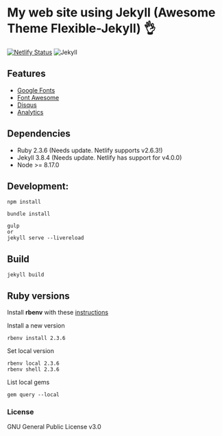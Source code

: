 # My web site using Jekyll (Awesome Theme Flexible-Jekyll) :ok_hand:

[![Netlify Status](https://api.netlify.com/api/v1/badges/c479460d-78d1-4329-93c6-f34c156a0ebc/deploy-status)](https://app.netlify.com/sites/evertoncastro/deploys)
![Jekyll](https://github.com/evertoncastro/evertoncastro.com/workflows/Jekyll/badge.svg)

## Features

- [Google Fonts](https://fonts.google.com/)
- [Font Awesome](http://fontawesome.io/)
- [Disqus](https://disqus.com/)
- [Analytics](https://analytics.google.com/analytics/web/)

## Dependencies

- Ruby 2.3.6 (Needs update. Netlify supports v2.6.3!)
- Jekyll 3.8.4 (Needs update. Netlify has support for v4.0.0)
- Node >= 8.17.0

## Development:

```
npm install
```

```
bundle install
````

```
gulp
or
jekyll serve --livereload
```

## Build

```
jekyll build
````

## Ruby versions

Install **rbenv** with these [instructions](https://github.com/rbenv/rbenv) 

Install a new version
```
rbenv install 2.3.6
```

Set local version
```
rbenv local 2.3.6
rbenv shell 2.3.6
```

List local gems
```
gem query --local
```

### License

GNU General Public License v3.0
